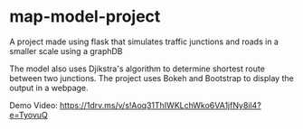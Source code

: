 # map-model-project
A project made using flask that simulates traffic junctions and roads in a smaller scale using a graphDB

The model also uses Djikstra's algorithm to determine shortest route between two junctions.
The project uses Bokeh and Bootstrap to display the output in a webpage.

Demo Video:
https://1drv.ms/v/s!Aoq31ThIWKLchWko6VA1jfNy8il4?e=TyovuQ
